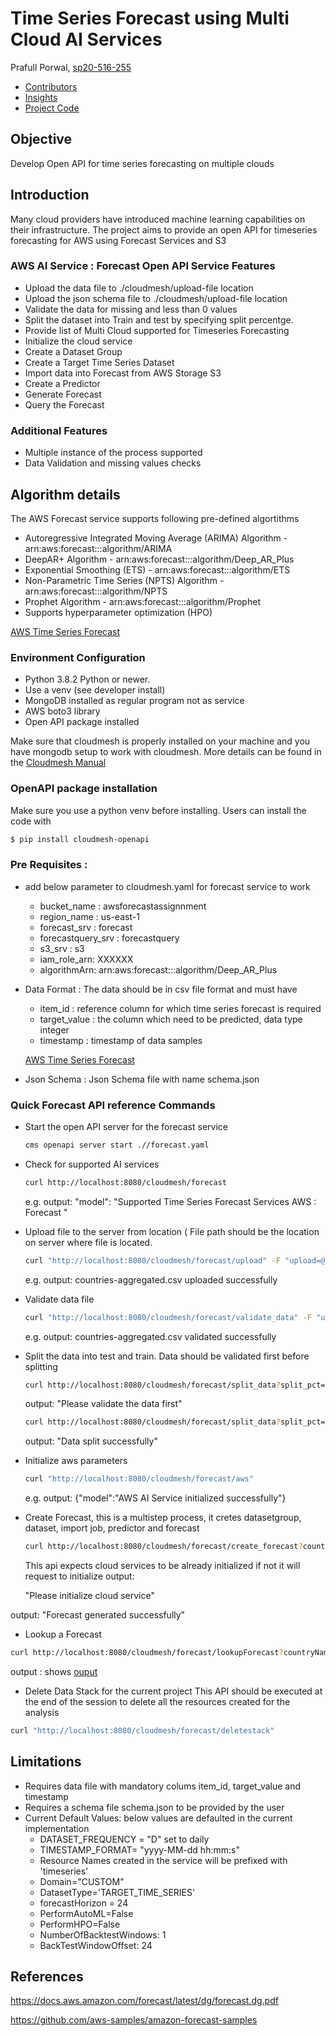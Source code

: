 # Time Series Forecast using Multi Cloud AI Services

Prafull Porwal, [sp20-516-255](https://github.com/cloudmesh-community/sp20-516-255/blob/master/Cloudmesh-OpenAPI/Readme.md)

* [Contributors](https://github.com/cloudmesh-community/sp20-516-255/graphs/contributors)
* [Insights](https://github.com/cloudmesh-community/fa19-516-147/pulse)
* [Project Code](https://github.com/cloudmesh-community/sp20-516-255/tree/master/Cloudmesh-OpenAPI/AWSForecast)

## Objective

Develop Open API for time series forecasting on multiple clouds

## Introduction

Many cloud providers have introduced machine learning capabilities on their infrastructure. The project aims to provide an open API for timeseries forecasting for AWS using Forecast Services and S3 

### AWS AI Service : Forecast Open API Service Features

* Upload the data file to ./cloudmesh/upload-file location
* Upload the json schema file to ./cloudmesh/upload-file location
* Validate the data for missing and less than 0 values
* Split the dataset into Train and test by specifying split percentge.
* Provide list of Multi Cloud supported for Timeseries Forecasting
* Initialize the cloud service 
* Create a Dataset Group
* Create a Target Time Series Dataset
* Import data into Forecast from AWS Storage S3
* Create a Predictor
* Generate Forecast
* Query the Forecast

### Additional Features

* Multiple instance of the process supported 
* Data Validation and missing values checks


## Algorithm details

The AWS Forecast service supports following pre-defined algortithms 

  * Autoregressive Integrated Moving Average (ARIMA) Algorithm - arn:aws:forecast:::algorithm/ARIMA
  * DeepAR+ Algorithm - arn:aws:forecast:::algorithm/Deep_AR_Plus
  * Exponential Smoothing (ETS) - arn:aws:forecast:::algorithm/ETS
  * Non-Parametric Time Series (NPTS) Algorithm - arn:aws:forecast:::algorithm/NPTS
  * Prophet Algorithm - arn:aws:forecast:::algorithm/Prophet
  * Supports hyperparameter optimization (HPO)
  
  [AWS Time Series Forecast](https://docs.aws.amazon.com/forecast/latest/dg/forecast.dg.pdf)
  

### Environment Configuration

* Python 3.8.2 Python or newer.
* Use a venv (see developer install)
* MongoDB installed as regular program not as service
* AWS boto3 library
* Open API package installed

Make sure that cloudmesh is properly installed on your machine and you have mongodb setup to work with cloudmesh.
More details can be found in the [Cloudmesh Manual](https://cloudmesh.github.io/cloudmesh-manual/installation/install.html)

###  OpenAPI package installation 

Make sure you use a python venv before installing. Users can install the code with
```bash
$ pip install cloudmesh-openapi
```

### Pre Requisites : 

* add below parameter to cloudmesh.yaml for forecast service to work
  
    * bucket_name : awsforecastassignnment
    * region_name : us-east-1
    * forecast_srv : forecast
    * forecastquery_srv : forecastquery
    * s3_srv : s3
    * iam_role_arn: XXXXXX
    * algorithmArn: arn:aws:forecast:::algorithm/Deep_AR_Plus

* Data Format : The data should be in csv file format and must have 
    
    * item_id : reference column for which time series forecast is required
    * target_value : the column which need to be predicted, data type integer
    * timestamp : timestamp of data samples
  
  [AWS Time Series Forecast](https://docs.aws.amazon.com/forecast/latest/dg/API_CreateDataset.html)
  
* Json Schema : Json Schema file with name schema.json 

### Quick Forecast API reference Commands

* Start the open API server for the forecast service
  ```bash
  cms openapi server start .//forecast.yaml
  ```
* Check for supported AI services
  ```bash
  curl http://localhost:8080/cloudmesh/forecast
  ```
  e.g. output: 
  "model": "Supported Time Series Forecast Services AWS : Forecast " 

* Upload file to the server from location (
  File path should be the location on server where file is located.  
  ```bash
  curl "http://localhost:8080/cloudmesh/forecast/upload" -F "upload=@<file_path>\countries-aggregated.csv"
  ```
  e.g. output: 
  countries-aggregated.csv uploaded successfully

* Validate data file 
  ```bash
  curl "http://localhost:8080/cloudmesh/forecast/validate_data" -F "upload=@<file_path>\countries-aggregated.csv"
  ```
  e.g. output: 
  countries-aggregated.csv validated successfully

* Split the data into test and train. Data should be validated first before splitting 
  ```bash
  curl http://localhost:8080/cloudmesh/forecast/split_data?split_pct=20
  ```
  output: "Please validate the data first"

  ```bash
  curl http://localhost:8080/cloudmesh/forecast/split_data?split_pct=20
  ```
  output: "Data split successfully"

* Initialize aws parameters 
  ```bash
  curl "http://localhost:8080/cloudmesh/forecast/aws"
  ```
  e.g. output: 
  {"model":"AWS AI Service initialized successfully"}

* Create Forecast, this is a multistep process, it cretes datasetgroup, dataset, import job, predictor and forecast
  ```bash
  curl http://localhost:8080/cloudmesh/forecast/create_forecast?country=Austrailia
  ```
  This api expects cloud services to be already initialized if not it will request to initialize
  output: 
  
  "Please initialize cloud service"

output: "Forecast generated successfully"

* Lookup a Forecast
```bash
curl http://localhost:8080/cloudmesh/forecast/lookupForecast?countryName=Austrailia
```
output : 
shows [ouput](https://github.com/cloudmesh-community/sp20-516-255/blob/master/Cloudmesh-OpenAPI/AWSForecast/sampleOutput)

* Delete Data Stack for the current project
This API should be executed at the end of the session to delete all the resources created for the analysis
```bash
curl "http://localhost:8080/cloudmesh/forecast/deletestack"
```

## Limitations
  
  * Requires data file with mandatory colums item_id, target_value and timestamp
  * Requires a schema file schema.json to be provided by the user
  * Current Default Values: below values are defaulted in the current implementation
    * DATASET_FREQUENCY = "D" set to daily 
    * TIMESTAMP_FORMAT= "yyyy-MM-dd hh:mm:s"
    * Resource Names created in the service will be prefixed with 'timeseries'
    * Domain="CUSTOM"
    * DatasetType='TARGET_TIME_SERIES'
    * forecastHorizon = 24
    * PerformAutoML=False
    * PerformHPO=False
    * NumberOfBacktestWindows: 1
    * BackTestWindowOffset: 24  

## References
https://docs.aws.amazon.com/forecast/latest/dg/forecast.dg.pdf

https://github.com/aws-samples/amazon-forecast-samples
